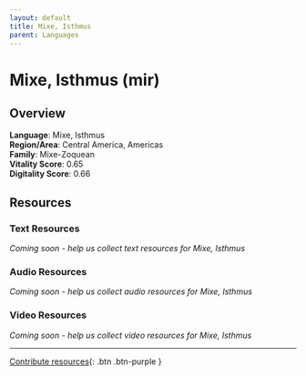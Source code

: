 ```yaml
---
layout: default
title: Mixe, Isthmus
parent: Languages
---
```


# Mixe, Isthmus (mir)

## Overview

**Language**: Mixe, Isthmus  
**Region/Area**: Central America, Americas  
**Family**: Mixe-Zoquean  
**Vitality Score**: 0.65  
**Digitality Score**: 0.66  

## Resources

### Text Resources
*Coming soon - help us collect text resources for Mixe, Isthmus*

### Audio Resources
*Coming soon - help us collect audio resources for Mixe, Isthmus*

### Video Resources
*Coming soon - help us collect video resources for Mixe, Isthmus*

---

[Contribute resources](https://fairtrain.github.io/){: .btn .btn-purple }
